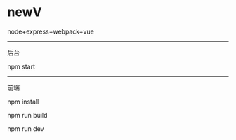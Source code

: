 # newV
node+express+webpack+vue

-----
后台

npm start

------
前端

npm install

npm run build

npm run dev
